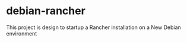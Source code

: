 # debian-rancher
This project is design to startup a Rancher installation on a New Debian environment
